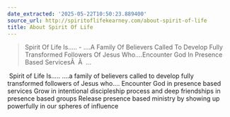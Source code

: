 ```yaml
---
date_extracted: '2025-05-22T10:50:23.889400'
source_url: http://spiritoflifekearney.com/about-spirit-of-life
title: About Spirit Of Life
---
```


> Spirit Of Life Is..... - ....A Family Of Believers Called To Develop Fully Transformed Followers Of Jesus Who....Encounter God In Presence Based ServicesÂ  Â  ...

![]()
Spirit of Life Is.....
....a family of believers called to develop fully transformed followers of Jesus who....
Encounter God in presence based services
 Grow in intentional discipleship process and deep friendships in presence based groups
Release presence based ministry by showing up powerfully in our spheres of influence